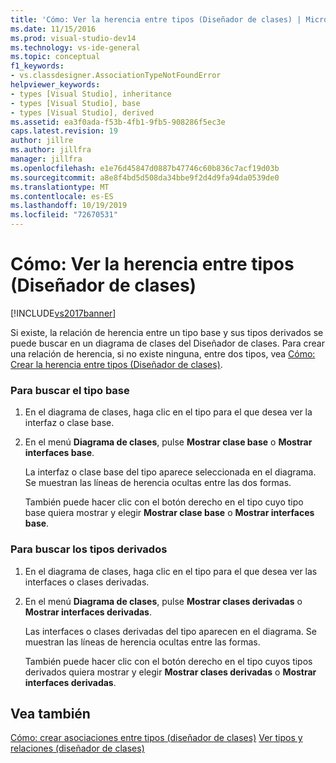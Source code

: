 ```yaml
---
title: 'Cómo: Ver la herencia entre tipos (Diseñador de clases) | Microsoft Docs'
ms.date: 11/15/2016
ms.prod: visual-studio-dev14
ms.technology: vs-ide-general
ms.topic: conceptual
f1_keywords:
- vs.classdesigner.AssociationTypeNotFoundError
helpviewer_keywords:
- types [Visual Studio], inheritance
- types [Visual Studio], base
- types [Visual Studio], derived
ms.assetid: ea3f0ada-f53b-4fb1-9fb5-908286f5ec3e
caps.latest.revision: 19
author: jillre
ms.author: jillfra
manager: jillfra
ms.openlocfilehash: e1e76d45847d0887b47746c60b836c7acf19d03b
ms.sourcegitcommit: a8e8f4bd5d508da34bbe9f2d4d9fa94da0539de0
ms.translationtype: MT
ms.contentlocale: es-ES
ms.lasthandoff: 10/19/2019
ms.locfileid: "72670531"
---
```

# <a name="how-to-view-inheritance-between-types-class-designer"></a>Cómo: Ver la herencia entre tipos (Diseñador de clases)
[!INCLUDE[vs2017banner](../includes/vs2017banner.md)]

Si existe, la relación de herencia entre un tipo base y sus tipos derivados se puede buscar en un diagrama de clases del Diseñador de clases. Para crear una relación de herencia, si no existe ninguna, entre dos tipos, vea [Cómo: Crear la herencia entre tipos (Diseñador de clases)](../ide/how-to-create-inheritance-between-types-class-designer.md).

### <a name="to-find-the-base-type"></a>Para buscar el tipo base

1. En el diagrama de clases, haga clic en el tipo para el que desea ver la interfaz o clase base.

2. En el menú **Diagrama de clases**, pulse **Mostrar clase base** o **Mostrar interfaces base**.

    La interfaz o clase base del tipo aparece seleccionada en el diagrama. Se muestran las líneas de herencia ocultas entre las dos formas.

   También puede hacer clic con el botón derecho en el tipo cuyo tipo base quiera mostrar y elegir **Mostrar clase base** o **Mostrar interfaces base**.

### <a name="to-find-the-derived-types"></a>Para buscar los tipos derivados

1. En el diagrama de clases, haga clic en el tipo para el que desea ver las interfaces o clases derivadas.

2. En el menú **Diagrama de clases**, pulse **Mostrar clases derivadas** o **Mostrar interfaces derivadas**.

    Las interfaces o clases derivadas del tipo aparecen en el diagrama. Se muestran las líneas de herencia ocultas entre las formas.

   También puede hacer clic con el botón derecho en el tipo cuyos tipos derivados quiera mostrar y elegir **Mostrar clases derivadas** o **Mostrar interfaces derivadas**.

## <a name="see-also"></a>Vea también
 [Cómo: crear asociaciones entre tipos (diseñador de clases)](../ide/how-to-create-associations-between-types-class-designer.md) [Ver tipos y relaciones (diseñador de clases)](../ide/viewing-types-and-relationships-class-designer.md)
